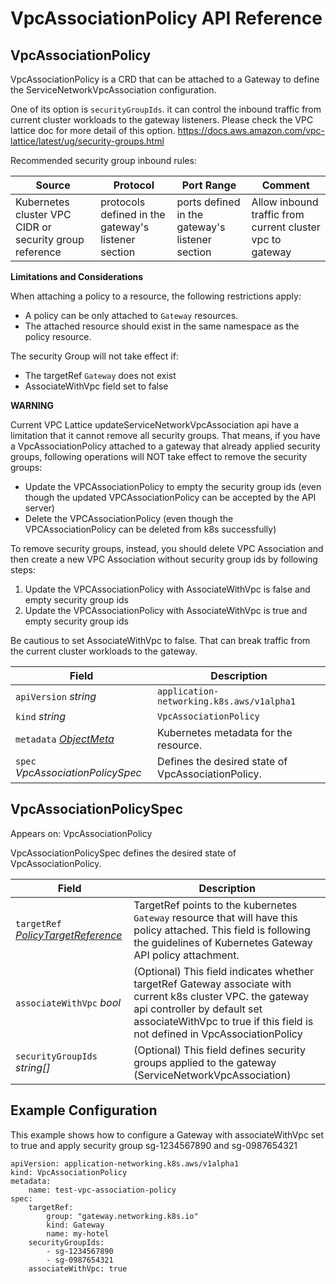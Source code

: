 # VpcAssociationPolicy API Reference

## VpcAssociationPolicy

VpcAssociationPolicy is a CRD that can be attached to a Gateway to define the ServiceNetworkVpcAssociation configuration.



One of its option is `securityGroupIds`. it can control the inbound traffic from current cluster workloads to the gateway listeners. Please check the VPC lattice doc for more detail of this option. https://docs.aws.amazon.com/vpc-lattice/latest/ug/security-groups.html

Recommended security group inbound rules:

| Source                                                  | Protocol                                            | Port Range                                      | Comment                                                   |
|---------------------------------------------------------|-----------------------------------------------------|-------------------------------------------------|-----------------------------------------------------------|
| Kubernetes cluster VPC CIDR or security group reference | protocols defined in the gateway's listener section | ports defined in the gateway's listener section | Allow inbound traffic from current cluster vpc to gateway |


**Limitations and Considerations**

When attaching a policy to a resource, the following restrictions apply:

* A policy can be only attached to `Gateway` resources.
* The attached resource should exist in the same namespace as the policy resource.

The security Group will not take effect if:

* The targetRef `Gateway` does not exist
* AssociateWithVpc field set to false


**WARNING**

Current VPC Lattice updateServiceNetworkVpcAssociation api have a limitation that it cannot remove all security groups.
That means, if you have a VpcAssociationPolicy attached to a gateway that already applied security groups, following operations will NOT take effect to remove the security groups:
* Update the VPCAssociationPolicy to empty the security group ids (even though the updated VPCAssociationPolicy can be accepted by the API server)
* Delete the VPCAssociationPolicy (even though the VPCAssociationPolicy can be deleted from k8s successfully)

To remove security groups, instead, you should delete VPC Association and then create a new VPC Association without security group ids by following steps:
1. Update the VPCAssociationPolicy with AssociateWithVpc is false and empty security group ids
2. Update the VPCAssociationPolicy with AssociateWithVpc is true and empty security group ids

Be cautious to set AssociateWithVpc to false. That can break traffic from the current cluster workloads to the gateway.


| Field	                                                                                                                      | Description	                                        |
|-----------------------------------------------------------------------------------------------------------------------------|-----------------------------------------------------|
| `apiVersion` *string*	                                                                                                      | ``application-networking.k8s.aws/v1alpha1`` 	       |
| `kind` *string*	                                                                                                            | ``VpcAssociationPolicy``                            |
| `metadata` [*ObjectMeta*](https://kubernetes.io/docs/reference/generated/kubernetes-api/v1.26/#objectmeta-v1-meta)        	 | Kubernetes metadata for the resource.               |
| `spec` *VpcAssociationPolicySpec*	                                                                                          | Defines the desired state of VpcAssociationPolicy.	 |


## VpcAssociationPolicySpec

Appears on: VpcAssociationPolicy

VpcAssociationPolicySpec defines the desired state of VpcAssociationPolicy.



| Field	                                                                                                     | Description                                                                                                                                                                                                                |
|------------------------------------------------------------------------------------------------------------|----------------------------------------------------------------------------------------------------------------------------------------------------------------------------------------------------------------------------|
| `targetRef` *[PolicyTargetReference](https://gateway-api.sigs.k8s.io/geps/gep-713/#policy-targetref-api)*	 | TargetRef points to the kubernetes `Gateway` resource that will have this policy attached. This field is following the guidelines of Kubernetes Gateway API policy attachment.                                             |
| `associateWithVpc` *bool*	                                                                                 | (Optional)  This field indicates whether targetRef Gateway associate with current k8s cluster VPC. the gateway api controller by default set associateWithVpc to true if this field is not defined in VpcAssociationPolicy |
| `securityGroupIds` *string[]*	                                                                             | (Optional) This field defines security groups applied to the gateway (ServiceNetworkVpcAssociation) 	                                                                                                                      |


## Example Configuration

This example shows how to configure a Gateway with associateWithVpc set to true and apply security group sg-1234567890 and sg-0987654321 
```
apiVersion: application-networking.k8s.aws/v1alpha1
kind: VpcAssociationPolicy
metadata:
    name: test-vpc-association-policy
spec:
    targetRef:
        group: "gateway.networking.k8s.io"
        kind: Gateway
        name: my-hotel
    securityGroupIds:
        - sg-1234567890
        - sg-0987654321
    associateWithVpc: true
```
